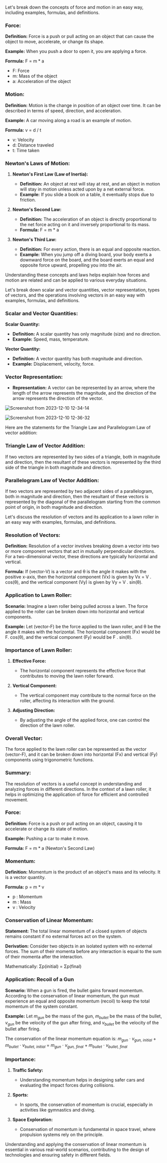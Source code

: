 Let's break down the concepts of force and motion in an easy way, including examples, formulas, and definitions.

### Force:
**Definition:** Force is a push or pull acting on an object that can cause the object to move, accelerate, or change its shape.

**Example:** When you push a door to open it, you are applying a force.

**Formula:** F = m * a

-  F: Force
-  m: Mass of the object
-  a: Acceleration of the object

### Motion:
**Definition:** Motion is the change in position of an object over time. It can be described in terms of speed, direction, and acceleration.

**Example:** A car moving along a road is an example of motion.

**Formula:**  v = d / t

- v: Velocity
- d: Distance traveled
- t: Time taken

### Newton's Laws of Motion:
1. **Newton's First Law (Law of Inertia):**
   - **Definition:** An object at rest will stay at rest, and an object in motion will stay in motion unless acted upon by a net external force.
   - **Example:** If you slide a book on a table, it eventually stops due to friction.

2. **Newton's Second Law:**
   - **Definition:** The acceleration of an object is directly proportional to the net force acting on it and inversely proportional to its mass.
   - **Formula:**  F = m * a

3. **Newton's Third Law:**
   - **Definition:** For every action, there is an equal and opposite reaction.
   - **Example:** When you jump off a diving board, your body exerts a downward force on the board, and the board exerts an equal and opposite force upward, propelling you into the air.

Understanding these concepts and laws helps explain how forces and motion are related and can be applied to various everyday situations.


Let's break down scalar and vector quantities, vector representation, types of vectors, and the operations involving vectors in an easy way with examples, formulas, and definitions.

### Scalar and Vector Quantities:

**Scalar Quantity:**
- **Definition:** A scalar quantity has only magnitude (size) and no direction.
- **Example:** Speed, mass, temperature.

**Vector Quantity:**
- **Definition:** A vector quantity has both magnitude and direction.
- **Example:** Displacement, velocity, force.

### Vector Representation:

- **Representation:** A vector can be represented by an arrow, where the length of the arrow represents the magnitude, and the direction of the arrow represents the direction of the vector.

![Screenshot from 2023-12-10 12-34-14](https://github.com/brijesh-py/fgp/assets/134686367/61d295d6-f226-4b6f-a84b-1bc320ae77e3)

![Screenshot from 2023-12-10 12-36-32](https://github.com/brijesh-py/fgp/assets/134686367/a3509c21-6b76-4279-9199-74e869d6e209)

Here are the statements for the Triangle Law and Parallelogram Law of vector addition:

### Triangle Law of Vector Addition:
If two vectors are represented by two sides of a triangle, both in magnitude and direction, then the resultant of these vectors is represented by the third side of the triangle in both magnitude and direction.

### Parallelogram Law of Vector Addition:
If two vectors are represented by two adjacent sides of a parallelogram, both in magnitude and direction, then the resultant of these vectors is represented by the diagonal of the parallelogram starting from the common point of origin, in both magnitude and direction.


Let's discuss the resolution of vectors and its application to a lawn roller in an easy way with examples, formulas, and definitions.

### Resolution of Vectors:

**Definition:** Resolution of a vector involves breaking down a vector into two or more component vectors that act in mutually perpendicular directions. For a two-dimensional vector, these directions are typically horizontal and vertical.

**Formula:** If (vector-V) is a vector and θ is the angle it makes with the positive x-axis, then the horizontal component (Vx) is given by Vx = V . cos(θ), and the vertical component (Vy) is given by Vy = V . sin(θ).

### Application to Lawn Roller:

**Scenario:**
Imagine a lawn roller being pulled across a lawn. The force applied to the roller can be broken down into horizontal and vertical components.

**Example:**
Let (vector-F) be the force applied to the lawn roller, and θ be the angle it makes with the horizontal. The horizontal component (Fx) would be F. cos(θ), and the vertical component (Fy) would be F . sin(θ).

### Importance of Lawn Roller:

1. **Effective Force:**
   - The horizontal component represents the effective force that contributes to moving the lawn roller forward.

2. **Vertical Component:**
   - The vertical component may contribute to the normal force on the roller, affecting its interaction with the ground.

3. **Adjusting Direction:**
   - By adjusting the angle of the applied force, one can control the direction of the lawn roller.

### Overall Vector:  
The force applied to the lawn roller can be represented as the vector \(vector-F), and it can be broken down into horizontal (Fx) and vertical (Fy) components using trigonometric functions.

### Summary:
The resolution of vectors is a useful concept in understanding and analyzing forces in different directions. In the context of a lawn roller, it helps in optimizing the application of force for efficient and controlled movement.


### Force:

**Definition:** Force is a push or pull acting on an object, causing it to accelerate or change its state of motion.

**Example:** Pushing a car to make it move.

**Formula:** F = m * a (Newton's Second Law)

### Momentum:

**Definition:** Momentum is the product of an object's mass and its velocity. It is a vector quantity.

**Formula:**  p = m * v 

-  p : Momentum
-  m : Mass
-  v : Velocity

### Conservation of Linear Momentum:

**Statement:** The total linear momentum of a closed system of objects remains constant if no external forces act on the system.

**Derivation:**
Consider two objects in an isolated system with no external forces. The sum of their momenta before any interaction is equal to the sum of their momenta after the interaction.

Mathematically: Σp(initial) = Σp(final)

### Application: Recoil of a Gun

**Scenario:**
When a gun is fired, the bullet gains forward momentum. According to the conservation of linear momentum, the gun must experience an equal and opposite momentum (recoil) to keep the total momentum of the system constant.

**Example:**
Let <i>m<sub>gun</sub></i> be the mass of the gun, <i>m<sub>bullet</sub></i> be the mass of the bullet, <i>v<sub>gun</sub></i> be the velocity of the gun after firing, and <i>v<sub>bullet</sub></i> be the velocity of the bullet after firing.

The conservation of the linear momentum equation is: 
<i>m<sub>gun</sub></i> ⋅ <i>v<sub>gun, initial</sub></i> + <i>m<sub>bullet</sub></i> ⋅ <i>v<sub>bullet, initial</sub></i> = <i>m<sub>gun</sub></i> ⋅ <i>v<sub>gun, final</sub></i> + <i>m<sub>bullet</sub></i> ⋅ <i>v<sub>bullet, final</sub></i>

### Importance:

1. **Traffic Safety:**
   - Understanding momentum helps in designing safer cars and evaluating the impact forces during collisions.

2. **Sports:**
   - In sports, the conservation of momentum is crucial, especially in activities like gymnastics and diving.

3. **Space Exploration:**
   - Conservation of momentum is fundamental in space travel, where propulsion systems rely on the principle.

Understanding and applying the conservation of linear momentum is essential in various real-world scenarios, contributing to the design of technologies and ensuring safety in different fields.
